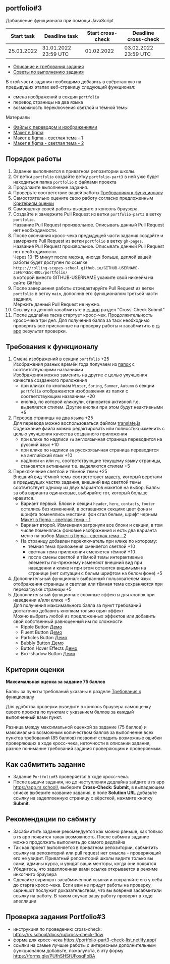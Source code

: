 ## portfolio#3

Добавление функционала при помощи JavaScript

| Start task | Deadline task        | Start cross-check | Deadline cross-check |
| ---------- | -------------------- | ----------------- | -------------------- |
| 25.01.2022 | 31.01.2022 23:59 UTC | 01.02.2022        | 03.02.2022 23:59 UTC |

- [Описание и требования задания](portfolio.md)
- [Советы по выполнению задания](portfolio-part3-hints.md)

В этой части задания необходимо добавить в свёрстанную на предыдущих этапах веб-страницу следующий функционал:

- смена изображений в секции `portfolio`
- перевод страницы на два языка
- возможность переключения светлой и тёмной темы

Материалы:

- [Файлы с переводом и изображениями](https://github.com/rolling-scopes-school/file-storage/tree/portfolio)
- [Макет в figma](https://www.figma.com/file/1A1SJ7FYyMUiBqhU3WUiBI/Portfolio)
- [Макет в figma - светлая тема - 1](https://www.figma.com/file/tbs0GYhOle1nLWvgnI7AzZ/Portfolio-white-1)
- [Макет в figma - светлая тема - 2](https://www.figma.com/file/bpSokvEmZajiWZKs9cpNJi/Portfolio-white-2)

## Порядок работы

1. Задание выполняется в приватном репозитории школы.
2. От ветки `portfolio` создайте ветку `portfolio-part3` в ней уже будет находиться папка `portfolio` с файлами проекта
3. Продолжите выполнение задания.
4. Проверьте соответствие вашей работы [Требованиям к функционалу](#требования-к-функционалу)
5. Cамостоятельно оцените свою работу согласно предложенным [Критериям оценки](#критерии-оценки)
6. Самооценку своей работы выведите в консоль браузера.
7. Создайте и замержите Pull Request из ветки `portfolio-part3` в ветку `portfolio`.  
   Название Pull Request произвольное. Описывать данный Pull Request нет необходимости.
8. После окончания кросс-чека предыдущей части задания создайте и замержите Pull Request из ветки `portfolio` в ветку `gh-pages`.  
   Название Pull Request произвольное. Описывать данный Pull Request нет необходимости.  
   Через 10-15 минут после мержа, иногда больше, деплой вашей работы будет доступен по ссылке  
   `https://rolling-scopes-school.github.io/GITHUB-USERNAME-JSFEPRESCHOOL/portfolio/`  
   в которой вместо GITHUB-USERNAME укажите свой никнейм на сайте GitHub
9. После завершения работы отредактируйте Pull Request из ветки `portfolio` в ветку `main`, дополнив его функционалом третьей части задания.  
   Мержить данный Pull Request не нужно.
10. Ссылку на деплой засабмитьте в [rs app](https://app.rs.school/) раздел "Cross-Check Submit"
11. После дедлайна таска стартует кросс-чек. Продолжительность кросс-чека три дня. Для получения балла за таск необходимо проверить все присланные на проверку работы и засабмитить в [rs app](https://app.rs.school/) результат проверки.

## Требования к функционалу

1. Смена изображений в секции `portfolio` +25  
   Изображения разных времён года получаем из [папок](https://github.com/rolling-scopes-school/file-storage/tree/portfolio/assets/img) с соответствующими названиями  
   Изображения можно заменить на другие с целью улучшения качества созданного приложения
   - при кликах по кнопкам `Winter`, `Spring`, `Summer`, `Autumn` в секции `portfolio` отображаются изображения из папки с соответствующим названием +20
   - кнопка, по которой кликнули, становится активной т.е. выделяется стилем. Другие кнопки при этом будут неактивными +5
2. Перевод страницы на два языка +25  
   Для перевода можно воспользоваться файлом [translate.js](https://github.com/rolling-scopes-school/file-storage/blob/portfolio/translate.js)  
   Содержание файла можно редактировать или полностью изменить с целью улучшения качества созданного приложения
   - при клике по надписи `ru` англоязычная страница переводится на русский язык +10
   - при клике по надписи `en` русскоязычная страница переводится на английский язык +10
   - надписи `en` или `ru`, соответствующие текущему языку страницы, становятся активными т.е. выделяются стилем +5
3. Переключение светлой и тёмной темы +25  
   Внешний вид тёмной темы соответствует [макету](https://www.figma.com/file/1A1SJ7FYyMUiBqhU3WUiBI/Portfolio), который верстали в предыдущих частях задания, внешний вид светлой темы соответствует одному из двух вариантов макетов на выбор. Баллы за оба варианта одинаковые, выбирайте тот, который больше нравится.
   - Вариант первый. Блоки и секции `header`, `hero`, `contacts`, `footer` остались без изменений, в оставшихся секциях цвет фона и шрифта поменялись местами: фон стал белым, шрифт черным [Макет в figma - светлая тема - 1](https://www.figma.com/file/tbs0GYhOle1nLWvgnI7AzZ/Portfolio-white-1)
   - Вариант второй. Изменения затронули все блоки и секции, в том числе поменялись фоновые изображения и есть два варианта меню на выбор [Макет в figma - светлая тема - 2](https://www.figma.com/file/bpSokvEmZajiWZKs9cpNJi/Portfolio-white-2)
   - На страницу добавлен переключатель при клике по которому:
     - тёмная тема приложения сменяется светлой +10
     - светлая тема приложения сменяется тёмной +10
     - после смены светлой и тёмной темы интерактивные элементы по-прежнему изменяют внешний вид при наведении и клике и при этом остаются видимыми на странице (нет ситуации с белым шрифтом на белом фоне) +5
4. Дополнительный функционал: выбранный пользователем язык отображения страницы и светлая или тёмная тема сохраняются при перезагрузке страницы +5
5. Дополнительный функционал: сложные эффекты для кнопок при наведении и/или клике +5  
   Для получения максимального балла за пункт требований достаточно добавить кнопкам только один эффект  
   Можно выбрать любой из предложенных эффектов или добавить свой собственный равноценный им по сложности
   - Ripple Button [Демо](https://codepen.io/irinainina/pen/qBPormJ)
   - Fluent Button [Демо](https://codepen.io/d2phap/full/rpJEaK)
   - Particles Button [Демо](https://codepen.io/chandrashekhar/pen/JLxvBG)
   - Bubbly Button [Демо](https://codepen.io/irinainina/pen/XWJmajM)
   - Button Hover Effects [Демо](https://codepen.io/kjbrum/pen/wBBLXx)
   - Box-shadow Button [Демо](https://codepen.io/wwer91/pen/wRWJme)

## Критерии оценки

**Максимальная оценка за задание 75 баллов**

Баллы за пункты требований указаны в разделе [Требования к функционалу](#требования-к-функционалу)

Для удобства проверки выведите в консоль браузера самооценку своего проекта по пунктам с указанием баллов за каждый выполненный вами пункт.

Разница между максимальной оценкой за задание (75 баллов) и максимально возможным количеством баллов за выполнение всех пунктов требований (85 баллов) позволит сгладить возможные ошибки проверяющих в ходе кросс-чека, неточности в описании задания, разное понимание требований задания проверяющим и проверяемым.

## Как сабмитить задание

- Задание `Portfolio#3` проверяется в ходе кросс-чека.
- После выдачи задания, но до наступления дедлайна зайдите в rs app https://app.rs.school/, выберите **Cross-Check: Submit**, в выпадающем списке выберите название задания, в поле **Solution URL** добавьте ссылку на задеплоенную страницу с вёрсткой, нажмите кнопку **Submit**.

## Рекомендации по сабмиту

- Засабмитить задание рекомендуется как можно раньше, как только в rs app появится такая возможность. После сабмита задание можно продолжать выполнять до самого дедлайна
- Так как проект выполняется в приватном репозитории, сабмитить ссылку на репозиторий или pull request нет смысла - проверяющий его не увидит. Приватный репозиторий школы видите только вы сами, админы курса, и увидят ваши менторы, когда они появятся
- Убедитесь, что задеплоенная вами ссылка открывается в режиме инкогнито браузера
- Сделайте скриншот засабмиченной ссылки и сохраняйте его у себя до старта кросс-чека. Если вам не придут работы на проверку, скриншот послужит доказательством, что вы вовремя засабмитили ссылку на работу. В таком случае вашу работу проверят в ходе апелляции

## Проверка задания Portfolio#3

- инструкция по проведению cross-check: https://rs.school/docs/ru/cross-check-flow
- форма для кросс-чека https://portfolio-part3-check-list.netlify.app/
- ссылки на самые лучшие работы с интересным дополнительным функционалом добавьте, пожалуйста, в эту форму https://forms.gle/PUfhSHSfUFosqFbBA
